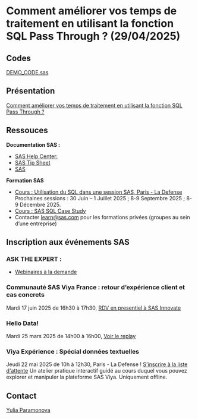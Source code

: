 # Comment améliorer vos temps de traitement en utilisant la fonction SQL Pass Through ? (29/04/2025)
## Codes
[DEMO_CODE.sas](./DEMO_CODE.sas)

## Présentation
[Comment améliorer vos temps de traitement en utilisant la fonction SQL Pass Through ? ]()
## Ressouces
**Documentation SAS :**
- [SAS Help Center: ]()
- [SAS  Tip Sheet]()
- [SAS ]()

**Formation SAS**
- [Cours : Utilisation du SQL dans une session SAS, Paris - La Defense](https://learn.sas.com/course/view.php?id=208)  
Prochaines sessions : 30 Juin – 1 Juillet 2025 ; 8-9 Septembre 2025 ; 8-9 Décembre 2025.
- [Cours : SAS SQL Case Study](https://learn.sas.com/course/view.php?id=7247)
- Contacter learn@sas.com pour les formations privées (groupes au sein d’une entreprise)



## 
## Inscription aux événements SAS
### ASK THE EXPERT : 
- [Webinaires à la demande](https://www.sas.com/fr_fr/learn/ask-the-expert-webinars.html#webinaires-%C3%A0-la-demande)

### Communauté SAS Viya France : retour d’expérience client et cas concrets
Mardi 17 juin 2025 de 16h30 à 17h30, [RDV en presentiel à SAS Innovate](https://www.sas.com/fr_fr/webinars/sas-viya-community.html)

### Hello Data! 
Mardi 25 mars 2025 de 14h00 à 16h00, [Voir le replay](https://www.sas.com/fr_fr/events/hello-data.html)

### Viya Expérience : Spécial données textuelles 
Jeudi 22 mai 2025 de 10h à 12h30, Paris - La Defense ! [S'inscrire à la liste d'attente](mailto:yulia.paramonova@sas.com?subject=Viya%20Experience%2022%20mai%202025%20Waiting%20List)
Un atelier pratique interactif  guidé au cours duquel vous pouvez explorer et manipuler la plateforme SAS Viya. Uniquement offline.

## Contact
[Yulia Paramonova](https://www.linkedin.com/in/yulia-paramonova/)
